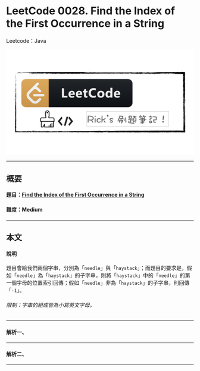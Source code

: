 # LeetCode 0028. Find the Index of the First Occurrence in a String
Leetcode：Java

![](https://github.com/rickbsr/LeetCode/blob/main/pics/leetcode.png?raw=true)

---

## 概要

#### 題目：[Find the Index of the First Occurrence in a String](https://leetcode.com/problems/find-the-index-of-the-first-occurrence-in-a-string/)

#### 難度：Medium

---

## 本文

#### 說明

題目會給我們兩個字串，分別為「`needle`」與「`haystack`」；而題目的要求是，假如「`needle`」為「`haystack`」的子字串，則將「`haystack`」中的「`needle`」的第一個字母的位置索引回傳；假如「`needle`」非為「`haystack`」的子字串，則回傳「`-1`」。

###### 限制：字串的組成皆為小寫英文字母。

---

#### 解析一、


---

#### 解析二、



---

<!-- ###### tags: `leetcode` `java` `easy` -->